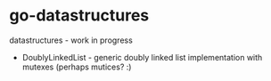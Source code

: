 # go-datastructures

datastructures - work in progress

- DoublyLinkedList - generic doubly linked list implementation with mutexes (perhaps mutices? :)
